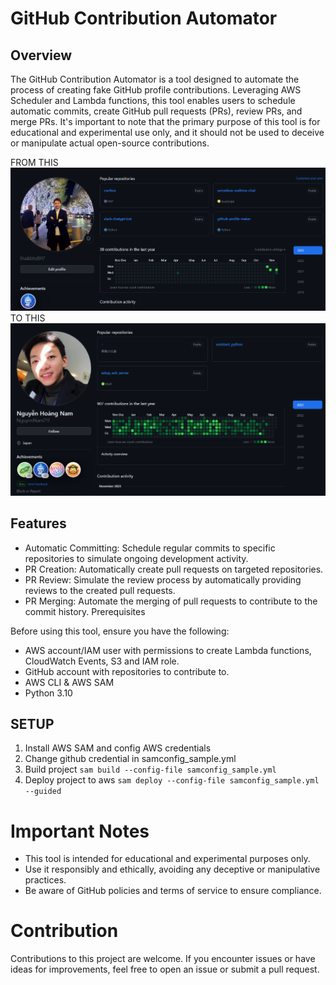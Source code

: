 # GitHub Contribution Automator

## Overview

The GitHub Contribution Automator is a tool designed to automate the process of creating fake GitHub profile contributions. Leveraging AWS Scheduler and Lambda functions, this tool enables users to schedule automatic commits, create GitHub pull requests (PRs), review PRs, and merge PRs. It's important to note that the primary purpose of this tool is for educational and experimental use only, and it should not be used to deceive or manipulate actual open-source contributions.

FROM THIS
![Alt text](image-1.png)
TO THIS
![Alt text](image.png)

## Features
 - Automatic Committing: Schedule regular commits to specific repositories to simulate ongoing development activity.
 - PR Creation: Automatically create pull requests on targeted repositories.
 - PR Review: Simulate the review process by automatically providing reviews to the created pull requests.
 - PR Merging: Automate the merging of pull requests to contribute to the commit history.
Prerequisites

Before using this tool, ensure you have the following:

- AWS account/IAM user with permissions to create Lambda functions, CloudWatch Events, S3 and IAM role.
- GitHub account with repositories to contribute to.
- AWS CLI & AWS SAM
- Python 3.10

## SETUP
1. Install AWS SAM and config AWS credentials
2. Change github credential in samconfig_sample.yml
3. Build project
```sam build --config-file samconfig_sample.yml```
4. Deploy project to aws
```sam deploy --config-file samconfig_sample.yml --guided```

# Important Notes
- This tool is intended for educational and experimental purposes only.
- Use it responsibly and ethically, avoiding any deceptive or manipulative practices.
- Be aware of GitHub policies and terms of service to ensure compliance.

# Contribution 
Contributions to this project are welcome. If you encounter issues or have ideas for improvements, feel free to open an issue or submit a pull request.